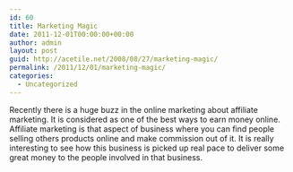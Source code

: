 ```yaml
---
id: 60
title: Marketing Magic
date: 2011-12-01T00:00:00+00:00
author: admin
layout: post
guid: http://acetile.net/2008/08/27/marketing-magic/
permalink: /2011/12/01/marketing-magic/
categories:
  - Uncategorized
---
```

Recently there is a huge buzz in the online marketing about affiliate marketing. It is considered as one of the best ways to earn money online. Affiliate marketing is that aspect of business where you can find people selling others products online and make commission out of it. It is really interesting to see how this business is picked up real pace to deliver some great money to the people involved in that business.